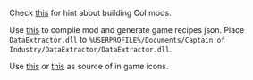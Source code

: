 Check [this](https://github.com/MaFi-Games/Captain-of-industry-modding) for hint about building CoI mods.

Use [this](https://github.com/doubleaxe/captain-of-data) to compile mod and generate game recipes json. Place `DataExtractor.dll` to `%USERPROFILE%/Documents/Captain of Industry/DataExtractor/DataExtractor.dll`.

Use [this](https://github.com/David-Melo/captains-calculator) or [this](https://github.com/factoriolab/factoriolab) as source of in game icons.
